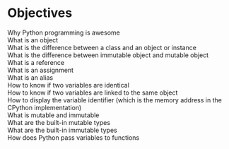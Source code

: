# Objectives

Why Python programming is awesome
<br>
What is an object
<br>
What is the difference between a class and an object or instance
<br>
What is the difference between immutable object and mutable object
<br>
What is a reference
<br>
What is an assignment
<br>
What is an alias
<br>
How to know if two variables are identical
<br>
How to know if two variables are linked to the same object
<br>
How to display the variable identifier (which is the memory address in the CPython implementation)
<br>
What is mutable and immutable
<br>
What are the built-in mutable types
<br>
What are the built-in immutable types
<br>
How does Python pass variables to functions